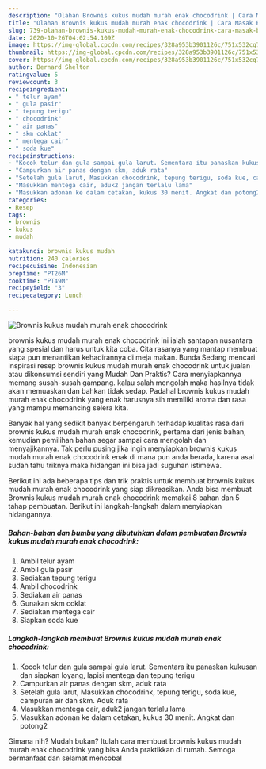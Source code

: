 ```yaml
---
description: "Olahan Brownis kukus mudah murah enak chocodrink | Cara Masak Brownis kukus mudah murah enak chocodrink Yang Sempurna"
title: "Olahan Brownis kukus mudah murah enak chocodrink | Cara Masak Brownis kukus mudah murah enak chocodrink Yang Sempurna"
slug: 739-olahan-brownis-kukus-mudah-murah-enak-chocodrink-cara-masak-brownis-kukus-mudah-murah-enak-chocodrink-yang-sempurna
date: 2020-10-26T04:02:54.109Z
image: https://img-global.cpcdn.com/recipes/328a953b3901126c/751x532cq70/brownis-kukus-mudah-murah-enak-chocodrink-foto-resep-utama.jpg
thumbnail: https://img-global.cpcdn.com/recipes/328a953b3901126c/751x532cq70/brownis-kukus-mudah-murah-enak-chocodrink-foto-resep-utama.jpg
cover: https://img-global.cpcdn.com/recipes/328a953b3901126c/751x532cq70/brownis-kukus-mudah-murah-enak-chocodrink-foto-resep-utama.jpg
author: Bernard Shelton
ratingvalue: 5
reviewcount: 3
recipeingredient:
- " telur ayam"
- " gula pasir"
- " tepung terigu"
- " chocodrink"
- " air panas"
- " skm coklat"
- " mentega cair"
- " soda kue"
recipeinstructions:
- "Kocok telur dan gula sampai gula larut. Sementara itu panaskan kukusan dan siapkan loyang, lapisi mentega dan tepung terigu"
- "Campurkan air panas dengan skm, aduk rata"
- "Setelah gula larut, Masukkan chocodrink, tepung terigu, soda kue, campuran air dan skm. Aduk rata"
- "Masukkan mentega cair, aduk2 jangan terlalu lama"
- "Masukkan adonan ke dalam cetakan, kukus 30 menit. Angkat dan potong2"
categories:
- Resep
tags:
- brownis
- kukus
- mudah

katakunci: brownis kukus mudah 
nutrition: 240 calories
recipecuisine: Indonesian
preptime: "PT26M"
cooktime: "PT49M"
recipeyield: "3"
recipecategory: Lunch

---
```



![Brownis kukus mudah murah enak chocodrink](https://img-global.cpcdn.com/recipes/328a953b3901126c/751x532cq70/brownis-kukus-mudah-murah-enak-chocodrink-foto-resep-utama.jpg)


brownis kukus mudah murah enak chocodrink ini ialah santapan nusantara yang spesial dan harus untuk kita coba. Cita rasanya yang mantap membuat siapa pun menantikan kehadirannya di meja makan.
Bunda Sedang mencari inspirasi resep brownis kukus mudah murah enak chocodrink untuk jualan atau dikonsumsi sendiri yang Mudah Dan Praktis? Cara menyiapkannya memang susah-susah gampang. kalau salah mengolah maka hasilnya tidak akan memuaskan dan bahkan tidak sedap. Padahal brownis kukus mudah murah enak chocodrink yang enak harusnya sih memiliki aroma dan rasa yang mampu memancing selera kita.



Banyak hal yang sedikit banyak berpengaruh terhadap kualitas rasa dari brownis kukus mudah murah enak chocodrink, pertama dari jenis bahan, kemudian pemilihan bahan segar sampai cara mengolah dan menyajikannya. Tak perlu pusing jika ingin menyiapkan brownis kukus mudah murah enak chocodrink enak di mana pun anda berada, karena asal sudah tahu triknya maka hidangan ini bisa jadi suguhan istimewa.


Berikut ini ada beberapa tips dan trik praktis untuk membuat brownis kukus mudah murah enak chocodrink yang siap dikreasikan. Anda bisa membuat Brownis kukus mudah murah enak chocodrink memakai 8 bahan dan 5 tahap pembuatan. Berikut ini langkah-langkah dalam menyiapkan hidangannya.

<!--inarticleads1-->

##### Bahan-bahan dan bumbu yang dibutuhkan dalam pembuatan Brownis kukus mudah murah enak chocodrink:

1. Ambil  telur ayam
1. Ambil  gula pasir
1. Sediakan  tepung terigu
1. Ambil  chocodrink
1. Sediakan  air panas
1. Gunakan  skm coklat
1. Sediakan  mentega cair
1. Siapkan  soda kue




<!--inarticleads2-->

##### Langkah-langkah membuat Brownis kukus mudah murah enak chocodrink:

1. Kocok telur dan gula sampai gula larut. Sementara itu panaskan kukusan dan siapkan loyang, lapisi mentega dan tepung terigu
1. Campurkan air panas dengan skm, aduk rata
1. Setelah gula larut, Masukkan chocodrink, tepung terigu, soda kue, campuran air dan skm. Aduk rata
1. Masukkan mentega cair, aduk2 jangan terlalu lama
1. Masukkan adonan ke dalam cetakan, kukus 30 menit. Angkat dan potong2




Gimana nih? Mudah bukan? Itulah cara membuat brownis kukus mudah murah enak chocodrink yang bisa Anda praktikkan di rumah. Semoga bermanfaat dan selamat mencoba!
